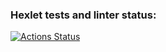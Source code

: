 ### Hexlet tests and linter status:
[![Actions Status](https://github.com/krinteron/layout-designer-project-lvl3/workflows/hexlet-check/badge.svg)](https://github.com/krinteron/layout-designer-project-lvl3/actions)